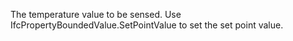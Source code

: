 ﻿The temperature value to be sensed. Use IfcPropertyBoundedValue.SetPointValue to set the set point value.